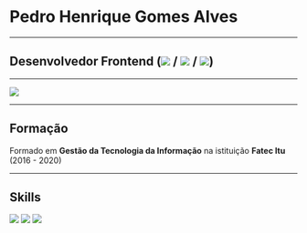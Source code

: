 # Pedro Henrique Gomes Alves
___________________________________________

## Desenvolvedor Frontend (<img src="https://img.shields.io/badge/html5%20-%23E34F26.svg?&style=for-the-badge&logo=html5&logoColor=white" /> / <img src="https://img.shields.io/badge/css3%20-%231572B6.svg?&style=for-the-badge&logo=css3&logoColor=white"/> / <img src="https://img.shields.io/badge/javascript%20-%23323330.svg?&style=for-the-badge&logo=javascript&logoColor=%23F7DF1E"/>)

___________________________________________

<a href='https://www.linkedin.com/in/alves-phga/'> <img src="https://img.shields.io/badge/linkedin-%230077B5.svg?&style=for-the-badge&logo=linkedin&logoColor=white" /> </a>
___________________________________________

## Formação
Formado em <strong>Gestão da Tecnologia da Informação</strong> na istituição <strong>Fatec Itu</strong> (2016 - 2020)

___________________________________________

## Skills

<img src="https://img.shields.io/badge/html5%20-%23E34F26.svg?&style=for-the-badge&logo=html5&logoColor=white"> <img src="https://img.shields.io/badge/css3%20-%231572B6.svg?&style=for-the-badge&logo=css3&logoColor=white"/> <img src="https://img.shields.io/badge/javascript%20-%23323330.svg?&style=for-the-badge&logo=javascript&logoColor=%23F7DF1E"/>
